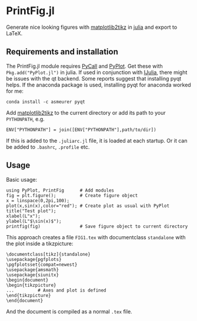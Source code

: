 PrintFig.jl
========

Generate nice looking figures with [matplotlib2tikz](https://github.com/nschloe/matplotlib2tikz) in [julia](http://julialang.org) and export to LaTeX.

## Requirements and installation
The PrintFig.jl module requires [PyCall](https://github.com/stevengj/PyCall.jl) and [PyPlot](https://github.com/stevengj/PyPlot.jl). Get these with `Pkg.add("PyPlot.jl")` in julia. If used in conjunction with [IJulia](https://github.com/JuliaLang/IJulia.jl), there might be issues with the qt backend. Some reports suggest that installing pyqt helps. If the anaconda package is used, installing pyqt for anaconda worked for me:

```
conda install -c asmeurer pyqt
```

Add [matplotlib2tikz](https://github.com/nschloe/matplotlib2tikz) to the current directory or add its path to your `PYTHONPATH`, e.g.

```
ENV["PYTHONPATH"] = join([ENV["PYTHONPATH"],path/to/dir])
```

If this is added to the `.juliarc.jl` file, it is loaded at each startup. Or it can be added to `.bashrc`, `.profile` etc.


## Usage

Basic usage:

```
using PyPlot, PrintFig	 	# Add modules
fig = plt.figure();		 	# Create figure object
x = linspace(0,2pi,100);    
plot(x,sin(x),color="red"); # Create plot as usual with PyPlot
title("Test plot");			
xlabel(L"x");
ylabel(L"$\sin(x)$");
printfig(fig)				# Save figure object to current directory
```

This approach creates a  file `FIG1.tex` with documentclass `standalone` with the plot inside a tikzpicture:

```
\documentclass[tikz]{standalone}
\usepackage{pgfplots}
\pgfplotsset{compat=newest}
\usepackage{amsmath}
\usepackage{siunitx}
\begin{document}
\begin{tikzpicture}
...			# Axes and plot is defined
\end{tikzpicture}
\end{document}
```

And the document is compiled as a normal `.tex` file.
